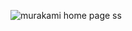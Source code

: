 ![murakami home page ss](https://user-images.githubusercontent.com/55547993/186263314-ea4db20e-01b2-4e91-a611-9a13f4ea9c71.jpeg)

